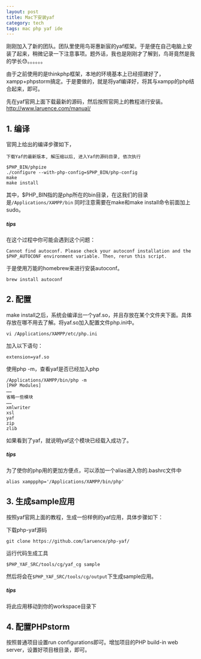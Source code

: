```yaml
---
layout: post
title: Mac下安装yaf
category: tech
tags: mac php yaf ide
---
```


刚刚加入了新的团队。团队里使用鸟哥惠新宸的yaf框架。于是便在自己电脑上安装了起来，稍微记录一下注意事项。题外话，我也是刚刚才了解到，鸟哥竟然是我的学长😓。。。。。。

由于之前使用的是thinkphp框架，本地的环境基本上已经搭建好了，xampp+phpstorm搞定。于是要做的，就是将yaf编译好，将其与xampp的php结合起来，即可。

先在yaf官网上面下载最新的源码，然后按照官网上的教程进行安装。<http://www.laruence.com/manual/>

## 1. 编译

官网上给出的编译步骤如下，

	下载Yaf的最新版本, 解压缩以后, 进入Yaf的源码目录, 依次执行

	$PHP_BIN/phpize
	./configure --with-php-config=$PHP_BIN/php-config
	make
	make install
	
其中，$PHP_BIN指的是php所在的bin目录，在这我们的目录是`/Applications/XAMPP/bin`
同时注意需要在make和make install命令前面加上sudo。

##### tips
在这个过程中你可能会遇到这个问题：

	Cannot find autoconf. Please check your autoconf installation and the $PHP_AUTOCONF environment variable. Then, rerun this script.

于是使用万能的homebrew来进行安装autoconf。

	brew install autoconf



## 2. 配置
make install之后，系统会编译出一个yaf.so，并且存放在某个文件夹下面。具体存放在哪不用去了解。将yaf.so加入配置文件php.ini中。

	vi /Applications/XAMPP/etc/php.ini
加入以下语句：

	extension=yaf.so
使用php -m，查看yaf是否已经加入php

	/Applications/XAMPP/bin/php -m
	[PHP Modules]
	……
	省略一些模块
	……
	xmlwriter
	xsl
	yaf
	zip
	zlib

如果看到了yaf，就说明yaf这个模块已经载入成功了。


##### tips
为了使你的php用的更加方便点，可以添加一个alias进入你的.bashrc文件中

	alias xamppphp='/Applications/XAMPP/bin/php'
	
## 3. 生成sample应用

按照yaf官网上面的教程，生成一份样例的yaf应用，具体步骤如下：

下载php-yaf源码

	git clone https://github.com/laruence/php-yaf/
运行代码生成工具

	$PHP_YAF_SRC/tools/cg/yaf_cg sample

然后将会在`$PHP_YAF_SRC/tools/cg/output`下生成sample应用。


##### tips
将此应用移动到你的workspace目录下

## 4. 配置PHPstorm
按照普通项目设置run configurations即可。增加项目的PHP build-in web server，设置好项目根目录，即可。
